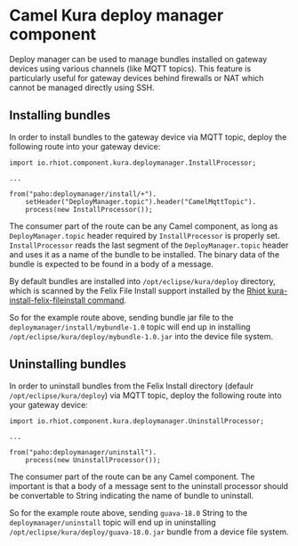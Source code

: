 # Camel Kura deploy manager component

Deploy manager can be used to manage bundles installed on gateway devices using various channels (like MQTT topics). This feature is particularly
useful for gateway devices behind firewalls or NAT which cannot be managed directly using SSH.

## Installing bundles

In order to install bundles to the gateway device via MQTT topic, deploy the following route into your gateway device:

    import io.rhiot.component.kura.deploymanager.InstallProcessor;

    ...

    from("paho:deploymanager/install/+").
        setHeader("DeployManager.topic").header("CamelMqttTopic").
        process(new InstallProcessor());

The consumer part of the route can be any Camel component, as long as `DeployManager.topic` header required by `InstallProcessor`
is properly set. `InstallProcessor` reads the last segment of the `DeployManager.topic` header and uses it as a name of
the bundle to be installed. The binary data of the bundle is expected to be found in a body of a message.

By default bundles are installed into `/opt/eclipse/kura/deploy` directory, which is scanned by the Felix File Install
support installed by the
[Rhiot kura-install-felix-fileinstall command](../../tooling/cmd.md#kurainstallfelixfileinstall).

So for the example route above, sending bundle jar file to the `deploymanager/install/mybundle-1.0` topic will end up
in installing `/opt/eclipse/kura/deploy/mybundle-1.0.jar` into the device file system.

## Uninstalling bundles

In order to uninstall bundles from the Felix Install directory (defaulr `/opt/eclipse/kura/deploy`) via MQTT topic, deploy
the following route into your gateway device:

    import io.rhiot.component.kura.deploymanager.UninstallProcessor;

    ...

    from("paho:deploymanager/uninstall").
        process(new UninstallProcessor());

The consumer part of the route can be any Camel component. The important is that a body of a message sent to the uninstall
processor should be convertable to String indicating the name of bundle to uninstall.

So for the example route above, sending `guava-18.0` String to the `deploymanager/uninstall` topic will end up
in uninstalling `/opt/eclipse/kura/deploy/guava-18.0.jar` bundle from a device file system.